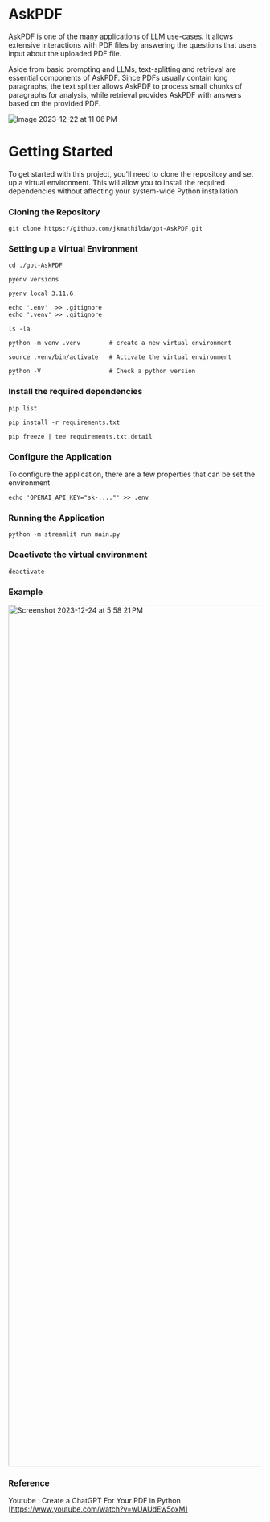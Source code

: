 # AskPDF
AskPDF is one of the many applications of LLM use-cases. It allows extensive interactions with PDF files by answering the questions that users input about the uploaded PDF file.

Aside from basic prompting and LLMs, text-splitting and retrieval are essential components of AskPDF. Since PDFs usually contain long paragraphs, the text splitter allows AskPDF to process small chunks of paragraphs for analysis, while retrieval provides AskPDF with answers based on the provided PDF. 

![Image 2023-12-22 at 11 06 PM](https://github.com/jkmathilda/ChatGPT-Chatbot/assets/142202145/25da1fef-1ed8-40a8-a80b-de50aaf1c648)

# Getting Started

To get started with this project, you'll need to clone the repository and set up a virtual environment. This will allow you to install the required dependencies without affecting your system-wide Python installation.

### Cloning the Repository

    git clone https://github.com/jkmathilda/gpt-AskPDF.git

### Setting up a Virtual Environment

    cd ./gpt-AskPDF

    pyenv versions

    pyenv local 3.11.6

    echo '.env'  >> .gitignore
    echo '.venv' >> .gitignore

    ls -la

    python -m venv .venv        # create a new virtual environment

    source .venv/bin/activate   # Activate the virtual environment

    python -V                   # Check a python version

### Install the required dependencies

    pip list

    pip install -r requirements.txt

    pip freeze | tee requirements.txt.detail

### Configure the Application

To configure the application, there are a few properties that can be set the environment

    echo 'OPENAI_API_KEY="sk-...."' >> .env

### Running the Application

    python -m streamlit run main.py

### Deactivate the virtual environment

    deactivate

### Example

<img width="1710" alt="Screenshot 2023-12-24 at 5 58 21 PM" src="https://github.com/jkmathilda/AskPDF/assets/142202145/71966668-e2fd-40dd-94cf-c6aa407cda4c">

### Reference

Youtube : Create a ChatGPT For Your PDF in Python
[https://www.youtube.com/watch?v=wUAUdEw5oxM]
